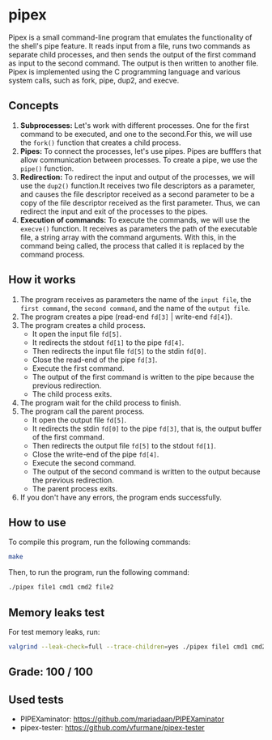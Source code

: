 # pipex
Pipex is a small command-line program that emulates the functionality of the shell's pipe feature. It reads input from a file, runs two commands as separate child processes, and then sends the output of the first command as input to the second command. The output is then written to another file. Pipex is implemented using the C programming language and various system calls, such as fork, pipe, dup2, and execve.

## Concepts

1. **Subprocesses:** Let's work with different processes. One for the first command to be executed, and one to the second.For this, we will use the `fork()` function that creates a child process.
2. **Pipes:** To connect the processes, let's use pipes. Pipes are bufffers that allow communication between processes. To create a pipe, we use the `pipe()` function.
3. **Redirection:** To redirect the input and output of the processes, we will use the `dup2()` function.It receives two file descriptors as a parameter, and causes the file descriptor received as a second parameter to be a copy of the file descriptor received as the first parameter. Thus, we can redirect the input and exit of the processes to the pipes.
4. **Execution of commands:** To execute the commands, we will use the `execve()` function. It receives as parameters the path of the executable file, a string array with the command arguments. With this, in the command being called, the process that called it is replaced by the command process.

## How it works

1. The program receives as parameters the name of the `input file`, the `first command`, the `second command`, and the name of the `output file`.
2. The program creates a pipe (read-end `fd[3]` | write-end `fd[4]`).
3. The program creates a child process.
	- It open the input file `fd[5]`.
	- It redirects the stdout `fd[1]` to the pipe `fd[4]`.
	- Then redirects the input file `fd[5]` to the stdin `fd[0]`.
	- Close the read-end of the pipe `fd[3]`.
	- Execute the first command.
	- The output of the first command is written to the pipe because the previous redirection.
	- The child process exits.
4. The program wait for the child process to finish.
5. The program call the parent process.
	- It open the output file `fd[5]`.
	- It redirects the stdin `fd[0]` to the pipe `fd[3]`, that is, the output buffer of the first command.
	- Then redirects the output file `fd[5]` to the stdout `fd[1]`.
	- Close the write-end of the pipe `fd[4]`.
	- Execute the second command.
	- The output of the second command is written to the output because the previous redirection.
	- The parent process exits.
6. If you don't have any errors, the program ends successfully.

## How to use
To compile this program, run the following commands:
```bash
make
```
Then, to run the program, run the following command:
```bash
./pipex file1 cmd1 cmd2 file2
```

## Memory leaks test
For test memory leaks, run:
```bash
valgrind --leak-check=full --trace-children=yes ./pipex file1 cmd1 cmd2 file2
```
## Grade: 100 / 100

## Used tests
- PIPEXaminator: https://github.com/mariadaan/PIPEXaminator
- pipex-tester: https://github.com/vfurmane/pipex-tester